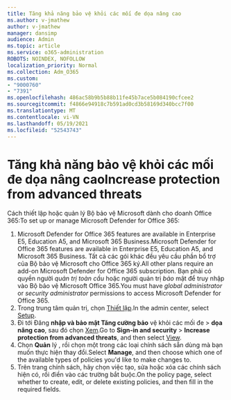 ```yaml
---
title: Tăng khả năng bảo vệ khỏi các mối đe dọa nâng cao
ms.author: v-jmathew
author: v-jmathew
manager: dansimp
audience: Admin
ms.topic: article
ms.service: o365-administration
ROBOTS: NOINDEX, NOFOLLOW
localization_priority: Normal
ms.collection: Adm_O365
ms.custom:
- "9000760"
- "7391"
ms.openlocfilehash: 486ac58b9b5b88b11fe45b7ace5b084190cfcee2
ms.sourcegitcommit: f4866e94918c7b591ad0cd3b58169d340bcc7f00
ms.translationtype: MT
ms.contentlocale: vi-VN
ms.lasthandoff: 05/19/2021
ms.locfileid: "52543743"
---
```

# <a name="increase-protection-from-advanced-threats"></a><span data-ttu-id="958ba-102">Tăng khả năng bảo vệ khỏi các mối đe dọa nâng cao</span><span class="sxs-lookup"><span data-stu-id="958ba-102">Increase protection from advanced threats</span></span>

<span data-ttu-id="958ba-103">Cách thiết lập hoặc quản lý Bộ bảo vệ Microsoft dành cho doanh Office 365:</span><span class="sxs-lookup"><span data-stu-id="958ba-103">To set up or manage Microsoft Defender for Office 365:</span></span>

1. <span data-ttu-id="958ba-104">Microsoft Defender for Office 365 features are available in Enterprise E5, Education A5, and Microsoft 365 Business.</span><span class="sxs-lookup"><span data-stu-id="958ba-104">Microsoft Defender for Office 365 features are available in Enterprise E5, Education A5, and Microsoft 365 Business.</span></span> <span data-ttu-id="958ba-105">Tất cả các gói khác đều yêu cầu phần bổ trợ của Bộ bảo vệ Microsoft cho Office 365 ký.</span><span class="sxs-lookup"><span data-stu-id="958ba-105">All other plans require an add-on Microsoft Defender for Office 365 subscription.</span></span> <span data-ttu-id="958ba-106">Bạn phải có quyền người *quản trị toàn cầu* hoặc người quản trị *bảo* mật để truy nhập vào Bộ bảo vệ Microsoft Office 365.</span><span class="sxs-lookup"><span data-stu-id="958ba-106">You must have *global administrator* or *security administrator* permissions to access Microsoft Defender for Office 365.</span></span>
2. <span data-ttu-id="958ba-107">Trong trung tâm quản trị, chọn [Thiết lập](https://go.microsoft.com/fwlink/p/?linkid=2075721).</span><span class="sxs-lookup"><span data-stu-id="958ba-107">In the admin center, select [Setup](https://go.microsoft.com/fwlink/p/?linkid=2075721).</span></span>
3. <span data-ttu-id="958ba-108">Đi tới Đăng **nhập và bảo mật Tăng cường bảo** vệ khỏi các mối đe  >  **dọa nâng cao**, sau đó chọn [Xem](https://go.microsoft.com/fwlink/?linkid=2109302).</span><span class="sxs-lookup"><span data-stu-id="958ba-108">Go to **Sign-in and security** > **Increase protection from advanced threats**, and then select [View](https://go.microsoft.com/fwlink/?linkid=2109302).</span></span>
4. <span data-ttu-id="958ba-109">Chọn **Quản** lý , rồi chọn một trong các loại chính sách sẵn dùng mà bạn muốn thực hiện thay đổi.</span><span class="sxs-lookup"><span data-stu-id="958ba-109">Select **Manage**, and then choose which one of the available types of policies you'd like to make changes to.</span></span>
5. <span data-ttu-id="958ba-110">Trên trang chính sách, hãy chọn việc tạo, sửa hoặc xóa các chính sách hiện có, rồi điền vào các trường bắt buộc.</span><span class="sxs-lookup"><span data-stu-id="958ba-110">On the policy page, select whether to create, edit, or delete existing policies, and then fill in the required fields.</span></span>
